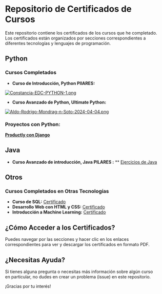 # Repositorio de Certificados de Cursos

Este repositorio contiene los certificados de los cursos que he completado. Los certificados están organizados por secciones correspondientes a diferentes tecnologías y lenguajes de programación.

## Python

### Cursos Completados

- **Curso de Introducción, Python PIlARES:**
  
[![Constancia-EDC-PYTHON-1.png](https://i.postimg.cc/nVqWYsPk/Constancia-EDC-PYTHON-1.png)](https://postimg.cc/6T5zBQw2)
 
- **Curso Avanzado de Python, Ultimate Python:**
  
[![Aldo-Rodrigo-Mondrag-n-Soto-2024-04-04.png](https://i.postimg.cc/Pq8K4x4h/Aldo-Rodrigo-Mondrag-n-Soto-2024-04-04.png)](https://postimg.cc/gwmvcGQB)

### Proyectos con Python:
 [**Productly con Django**](https://github.com/Rodrigo1222/Productly-con-Django)

## Java

- **Curso Avanzado de introducción, Java PILARES :**
  ** [Ejercicios de Java ](https://github.com/Rodrigo1222/Pilares_Java)
  
## Otros

### Cursos Completados en Otras Tecnologías

- **Curso de SQL:** [Certificado](enlace_al_certificado_sql.pdf)
- **Desarrollo Web con HTML y CSS:** [Certificado](enlace_al_certificado_html_css.pdf)
- **Introducción a Machine Learning:** [Certificado](enlace_al_certificado_machine_learning.pdf)

## ¿Cómo Acceder a los Certificados?

Puedes navegar por las secciones y hacer clic en los enlaces correspondientes para ver y descargar los certificados en formato PDF.

## ¿Necesitas Ayuda?

Si tienes alguna pregunta o necesitas más información sobre algún curso en particular, no dudes en crear un problema (issue) en este repositorio.

¡Gracias por tu interés!


